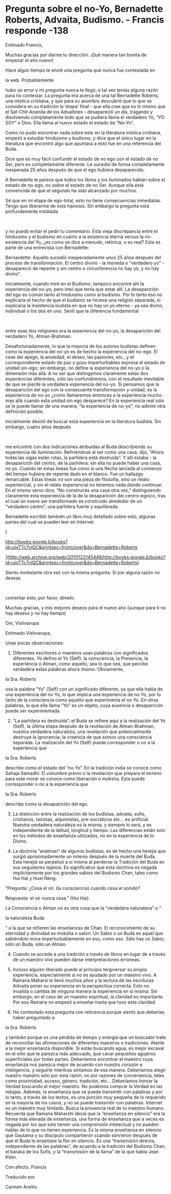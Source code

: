 # Pregunta sobre el no-Yo, Bernadette Roberts, Advaita, Budismo. - Francis responde -138

Estimado Francis,

Muchas gracias por darme tu dirección. ¡Qué manera tan bonita de empezar el año nuevo!

Hace algún tiempo te envié una pregunta que nunca fue contestada en 

la web. Probablemente

 hubo un error y mi pregunta nunca te llegó, o tal vez tenías alguna razón para no contestar. La pregunta era acerca de una tal Bernadette Roberts, una mística cristiana, y que para su asombro descubrió que lo que se considera en su tradición la ‘etapa’ final - que ella cree que es lo mismo que el Sat-Chit-Ananda de los Advaitines - desapareció un día, tragando y disolviendo completamente todo que se pudiera llama el verdadero Yo, “YO SOY” o Dios. Ella llama al nuevo estado el estado de “No-Yo”.

Como no pudo encontrar nada sobre esto en la literatura mística cristiana, empezó a estudiar hinduismo y budismo, y dice que el único lugar en la literatura que encontró algo que apuntara a esto fue en una referencia del Buda.

Dice que es muy fácil confundir el estado de no ego con el estado de no Ser, pero es completamente diferente. Le sucedió de forma completamente inesperada 25 años después de que el ego hubiera desaparecido.

A Bernadette le parece que todos los libros y los iluminados hablan sobre el estado de no-ego, no sobre el estado de no Ser. Aunque ella está convencida de que el segundo ha sido alcanzado por muchos.

Sé que en mi etapa de ego-total, esto no tiene consecuencias inmediatas. Tengo que liberarme de esta hipnosis. Sin embargo la pregunta está profundamente instalada

  

y no puedo evitar el pedir tu comentario. Esta vieja discrepancia entre el hinduismo y el budismo en cuanto a la existencia eterna versus la no-existencia del Yo, ¿es como se dice a menudo, retórica, o es real? Esta es parte de una entrevista con Bernadette:

Bernardette: Aquello sucedió inesperadamente unos 25 años después del proceso de transformación. El centro divino - la moneda o “verdadero yo” - desapareció de repente y sin centro o circunferencia no hay yo, y no hay divino”.

Inicialmente, cuando miré en el Budismo, tampoco encontré ahí la experiencia del no-yo, pero intuí que tenía que estar allí. La desaparición del ego es común tanto al hinduismo como al budismo. Por lo tanto eso no explicaría el hecho de que el budismo se hiciese una religión separada, ni explicaría la insistencia budista en que no hay un yo eterno - ya sea divino, individual o los dos en uno. Sentí que la diferencia fundamental

  

entre esas dos religiones era la experiencia del no-yo, la desaparición del verdadero Yo, Atman-Brahman.

Desafortunadamente, lo que la mayoría de los autores budistas definen como la experiencia del no-yo es de hecho la experiencia del no-ego. El cese del apego, la ansiedad, el deseo, las pasiones, etc., y el correspondiente estado de paz y gozo imperturbables expresa el estado de unidad sin-ego; sin embargo, no define la experiencia del no-yo o la dimensión más allá. A no ser que distingamos claramente estas dos experiencias diferentes, sólo las confundiremos, con el resultado inevitable de que se pierde la verdadera experiencia del no-yo. Si pensamos que la desaparición del ego con la consecuente transformación y unidad, es la experiencia de no-yo ¿como llamaremos entonces a la experiencia mucho mas allá cuando esta unidad sin ego desparece? En la experiencia real sólo se le puede llamar de una manera, “la experiencia de no-yo”; no admite otra definición posible.

Inicialmente desistí de buscar esta experiencia en la literatura budista. Sin embargo, cuatro años después

  

me encontré con dos indicaciones atribuidas al Buda describiendo su experiencia de iluminación. Refiriéndose al ser como una casa, dijo, “Ahora todas las vigas están rotas, la parhilera está destruida”. Y allí estaba - la desaparición del centro, de la parhilera; sin ella no puede haber una casa, no yo. Cuando leí estas líneas fue como si una flecha lanzada al comienzo del tiempo hubiera de repente dado en el blanco. Fue un hallazgo remarcable. Estas líneas no son una pieza de filosofía, sino un relato experiencial, y sin el relato experiencial no tenemos nada dónde continuar. En el mismo verso dice, “No construirás una casa otra vez,” distinguiendo claramente esta experiencia de la de la desaparición del centro-egoico, tras el cual un nuevo ser transformado es construido alrededor de un “verdadero centro”, una parhilera fuerte y equilibrada.

Bernadette escribió también un libro muy detallado sobre esto, algunas partes del cual se pueden leer en Internet: 

[

http://books.google.b/books?id=ujxTTc7vjQC&printsec=frontcover&dq=Bernadette+Roberts

](http://web.archive.org/web/20111122145449/http://books.google.b/books?id=ujxTTc7vjQC&printsec=frontcover&dq=Bernadette+Roberts)

Siento molestarte otra vez con la misma pregunta. Si por alguna razón no deseas

  

comentar esto, por favor, dímelo.

Muchas gracias, y mis mejores deseos para el nuevo año (aunque para ti no hay deseos y no hay tiempo)

Om, Vishvarupa

Estimado Vishvarupa,

Unas pocas observaciones:

1. Diferentes escritores o maestros usan palabras con significados diferentes. Yo defino el Yo (Self), la consciencia, la Presencia, la experiencia o Atman, como aquello, sea lo que sea, que percibe verdadera estas palabras ahora mismo. Obviamente, 

la Sra. Roberts

 usa la palabra “Yo” (Self) con un significado diferente, ya que ella habla de una experiencia del no Yo, lo que implica una experiencia de no Yo, por lo tanto de la consciencia como aquello que experimenta el no Yo. En otras palabras, lo que ella llama “Yo” es un objeto, cuya ausencia o desaparición puede ser experimentada.

2. “La parhilera es destruida”: el Buda se refiere aquí a la realización del Yo (Self), la última etapa después de la revelación de Atman-Brahman, nuestra verdadera naturaleza, una revelación que potencialmente destruye la ignorancia, la creencia de que somos una consciencia separada. La realización del Yo (Self) puede corresponder o no a la experiencia que 

la Sra. Roberts

 describe como el estado del “no Yo”. En la tradición india se conoce como Sahaja Samadhi. El vislumbre previo o la revelación que prepara el terreno para este morar se conoce como liberación o moksha. Esta puede corresponder o no a la experiencia que 

la Sra. Roberts

 describe como la desaparición del ego.

3. La distinción entre la realización de los budistas, advaita, sufis, cristianos, taoistas, alquimistas, pre-socráticos etc… es artificial. Nuestra verdadera naturaleza es la misma, y siempre lo será, y es independiente de la latitud, longitud y tiempo. Las diferencias están solo en los métodos de enseñanza utilizados, no en la experiencia de lo Divino.

4. La doctrina “anatman” de algunos budistas, es de hecho una herejía que surgió aproximadamente un milenio después de la muerte del Buda. Esta herejía se perpetuó a sí misma al perderse la Tradición del Buda en sus seguidores lejanos. Es significativo que esta doctrina es negada implícitamente por los grandes sabios del Budismo Chan, tales como Hui Hai y Huei Neng:

“Pregunta: ¿Cesa el oír, (la consciencia) cuando cesa el sonido?

Respuesta: el oír nunca cesa.” (Hui Hai)

La Consciencia o Atman no es otra cosa que la “verdadera naturaleza” o “

la naturaleza Buda

” a la que se refieren las enseñanzas de Chan. El reconocimiento de su eternidad y divinidad es moksha o satori. Un Sabio o un Buda es aquel que sabiéndolo mora imperturbablemente en eso, como eso. Sólo hay un Sabio, sólo un Buda, sólo un Atman.

4. Cuando se accede a una tradición a través de libros en lugar de a través de un maestro vivo pueden darse interpretaciones erróneas.

5. Incluso alguien liberado puede al principio tergiversar su propia experiencia, especialmente si no es ayudado por un maestro vivo. A Ramana Maharsi le llevó muchos años y la lectura de las escrituras Advaita poner su experiencia en la perspectiva correcta. Esto no invalida o cambia de ninguna manera la experiencia en sí misma. Sin embargo, en el caso de un maestro espiritual, la claridad es importante. Por eso Ramana no empezó a enseñar hasta que tuvo esta claridad.

6. He contestado esta pregunta con reticencia porque siento que deberías haber preguntado a 

la Sra. Roberts

 y también porque es una pérdida de tiempo y energía que un buscador trate de reconciliar las afirmaciones de diferentes maestros o tradiciones. Atente a la mejor enseñanza disponible. Si estás buscando agua, es mejor excavar en el sitio que te parezca más adecuado, que cavar pequeños agujeros superficiales por todas partes. Deberíamos encontrar al maestro cuya enseñanza nos parezca mejor de acuerdo con nuestro corazón e inteligencia, y seguirle mientras sintamos de esa manera. Deberíamos elegir nuestro maestro sólo por esta razón, no por razones de conveniencia, tales como proximidad, acceso, género, tradición, etc… Deberíamos honrar la Verdad buscando el mejor maestro. No podemos comprar la Verdad en las rebajas. Además, la enseñanza que se puede transmitir con palabras y por lo tanto, a través de los textos, es una porción muy pequeña de lo requerido en la mayoría de los casos, y no se puede transmitir con palabras. Internet es un maestro muy limitado. Busca la presencia real de tu maestro humano. Recuerda que Ramana Maharshi decía que la “enseñanza en silencio” era la forma más elevada de enseñanza, una forma de enseñanza que a veces es negada por los que solo tienen una comprensión intelectual y no pueden hablar de lo que no tienen experiencia. Es la misma enseñanza en silencio que Gautama y su discípulo compartieron cuando sonrieron después de que el Buda le enseñase la flor en silencio. Es una “transmisión directa, independiente de las palabras”, de acuerdo a la tradición del Budismo Chan, el baraka de los Sufís, y la “transmisión de la llama” de la que habla Jean Klein.

Con afecto, Francis 

Traducido por 

Carmen Areitio

